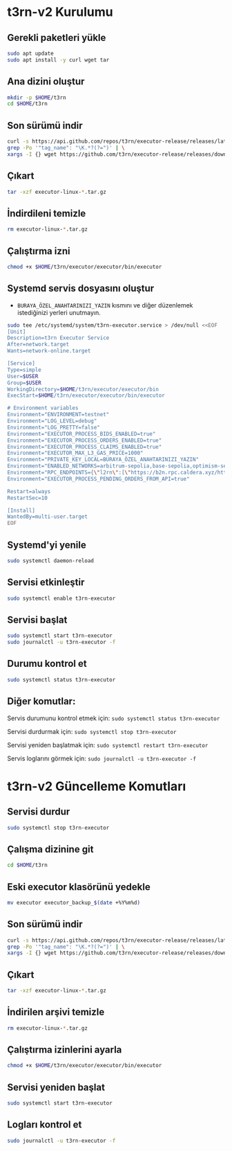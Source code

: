 # t3rn-v2 Kurulumu

## Gerekli paketleri yükle

```bash
sudo apt update
sudo apt install -y curl wget tar
```

## Ana dizini oluştur
```bash
mkdir -p $HOME/t3rn
cd $HOME/t3rn
```

## Son sürümü indir

```bash
curl -s https://api.github.com/repos/t3rn/executor-release/releases/latest | \
grep -Po '"tag_name": "\K.*?(?=")' | \
xargs -I {} wget https://github.com/t3rn/executor-release/releases/download/{}/executor-linux-{}.tar.gz
```

## Çıkart

```bash
tar -xzf executor-linux-*.tar.gz
```

## İndirdileni temizle

```bash
rm executor-linux-*.tar.gz
```

## Çalıştırma izni

```bash
chmod +x $HOME/t3rn/executor/executor/bin/executor
```

## Systemd servis dosyasını oluştur

- `BURAYA_ÖZEL_ANAHTARINIZI_YAZIN` kısmını ve diğer düzenlemek istediğinizi yerleri unutmayın.

```bash
sudo tee /etc/systemd/system/t3rn-executor.service > /dev/null <<EOF
[Unit]
Description=t3rn Executor Service
After=network.target
Wants=network-online.target

[Service]
Type=simple
User=$USER
Group=$USER
WorkingDirectory=$HOME/t3rn/executor/executor/bin
ExecStart=$HOME/t3rn/executor/executor/bin/executor

# Environment variables
Environment="ENVIRONMENT=testnet"
Environment="LOG_LEVEL=debug"
Environment="LOG_PRETTY=false"
Environment="EXECUTOR_PROCESS_BIDS_ENABLED=true"
Environment="EXECUTOR_PROCESS_ORDERS_ENABLED=true"
Environment="EXECUTOR_PROCESS_CLAIMS_ENABLED=true"
Environment="EXECUTOR_MAX_L3_GAS_PRICE=1000"
Environment="PRIVATE_KEY_LOCAL=BURAYA_ÖZEL_ANAHTARINIZI_YAZIN"
Environment="ENABLED_NETWORKS=arbitrum-sepolia,base-sepolia,optimism-sepolia,unichain-sepolia,l2rn"
Environment="RPC_ENDPOINTS={\"l2rn\":[\"https://b2n.rpc.caldera.xyz/http\"],\"arbt\":[\"https://arbitrum-sepolia.drpc.org\",\"https://sepolia-rollup.arbitrum.io/rpc\"],\"bast\":[\"https://base-sepolia-rpc.publicnode.com\",\"https://base-sepolia.drpc.org\"],\"opst\":[\"https://sepolia.optimism.io\",\"https://optimism-sepolia.drpc.org\"],\"unit\":[\"https://unichain-sepolia.drpc.org\",\"https://sepolia.unichain.org\"]}"
Environment="EXECUTOR_PROCESS_PENDING_ORDERS_FROM_API=true"

Restart=always
RestartSec=10

[Install]
WantedBy=multi-user.target
EOF
```

## Systemd'yi yenile

```bash
sudo systemctl daemon-reload
```

## Servisi etkinleştir

```bash
sudo systemctl enable t3rn-executor
```

## Servisi başlat

```bash
sudo systemctl start t3rn-executor
sudo journalctl -u t3rn-executor -f
```

## Durumu kontrol et

```bash
sudo systemctl status t3rn-executor
```

## Diğer komutlar:

Servis durumunu kontrol etmek için: `sudo systemctl status t3rn-executor`

Servisi durdurmak için:            `sudo systemctl stop t3rn-executor`

Servisi yeniden başlatmak için:    `sudo systemctl restart t3rn-executor`

Servis loglarını görmek için:      `sudo journalctl -u t3rn-executor -f`

# t3rn-v2 Güncelleme Komutları

## Servisi durdur

```bash
sudo systemctl stop t3rn-executor
```

## Çalışma dizinine git

```bash
cd $HOME/t3rn
```

## Eski executor klasörünü yedekle

```bash
mv executor executor_backup_$(date +%Y%m%d)
```

## Son sürümü indir

```bash
curl -s https://api.github.com/repos/t3rn/executor-release/releases/latest | \
grep -Po '"tag_name": "\K.*?(?=")' | \
xargs -I {} wget https://github.com/t3rn/executor-release/releases/download/{}/executor-linux-{}.tar.gz
```

## Çıkart

```bash
tar -xzf executor-linux-*.tar.gz
```

## İndirilen arşivi temizle

```bash
rm executor-linux-*.tar.gz
```

## Çalıştırma izinlerini ayarla

```bash
chmod +x $HOME/t3rn/executor/executor/bin/executor
```

## Servisi yeniden başlat

```bash
sudo systemctl start t3rn-executor
```

## Logları kontrol et
```bash
sudo journalctl -u t3rn-executor -f
```
